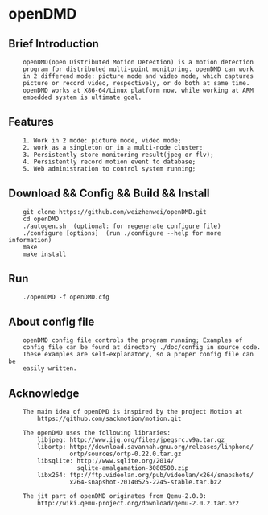 openDMD
======

Brief Introduction
------------------
        openDMD(open Distributed Motion Detection) is a motion detection   
        program for distributed multi-point monitoring. openDMD can work
        in 2 differend mode: picture mode and video mode, which captures
        picture or record video, respectively, or do both at same time.
        openDMD works at X86-64/Linux platform now, while working at ARM
        embedded system is ultimate goal. 

Features
--------
        1. Work in 2 mode: picture mode, video mode;
        2. work as a singleton or in a multi-node cluster;
        3. Persistently store monitoring result(jpeg or flv);
        4. Persistently record motion event to database;
        5. Web administration to control system running;

Download && Config && Build && Install
--------------------------------------
        git clone https://github.com/weizhenwei/openDMD.git
        cd openDMD
        ./autogen.sh  (optional: for regenerate configure file)
        ./configure [options]  (run ./configure --help for more information)
        make
        make install


Run
---
        ./openDMD -f openDMD.cfg


About config file
-----------------
        openDMD config file controls the program running; Examples of
        config file can be found at directory ./doc/config in source code.
        These examples are self-explanatory, so a proper config file can be
        easily written.

Acknowledge
-----------
        The main idea of openDMD is inspired by the project Motion at
            https://github.com/sackmotion/motion.git
        
        The openDMD uses the following libraries:
            libjpeg: http://www.ijg.org/files/jpegsrc.v9a.tar.gz
            libortp: http://download.savannah.gnu.org/releases/linphone/
                     ortp/sources/ortp-0.22.0.tar.gz
            libsqlite: http://www.sqlite.org/2014/
                       sqlite-amalgamation-3080500.zip
            libx264: ftp://ftp.videolan.org/pub/videolan/x264/snapshots/
                     x264-snapshot-20140525-2245-stable.tar.bz2
        
        The jit part of openDMD originates from Qemu-2.0.0:
            http://wiki.qemu-project.org/download/qemu-2.0.2.tar.bz2
